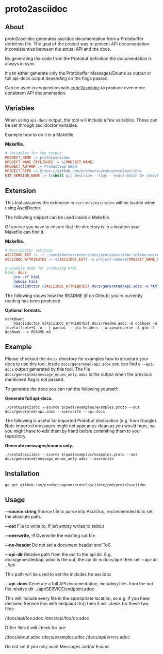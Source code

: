 # proto2asciidoc

## About

proto2asciidoc generates asciidoc documentation from a Protobuffer definition
file. The goal of the project was to prevent API documentation inconsistenties
between the actual API and the docs.

By generating the code from the Protobuf definition the documentation is always
in sync.

It can either generate only the Protobuffer Messages/Enums as output or full
api-docs output depending on the flags passed.

Can be used in conjunction with [code2asciidoc](https://github.com/productsupcom/code2asciidoc)
to produce even more consistent API documentation.

## Variables

When using `api-docs` output, the tool will include a few variables. These can be
set through asciidoctor variables.

Example how to do it in a Makefile

**Makefile.**

``` Makefile
# Variables for the output
PROJECT_NAME := proto2asciidoc
PROJECT_NAME_STYLISHED := ${PROJECT_NAME}
PROJECT_AUTHOR := Productsup GmbH
PROJECT_REPO := https://github.com/productsupcom/proto2asciidoc
GIT_VERSION_NAME := $(shell git describe --tags --exact-match 2> /dev/null || git symbolic-ref -q HEAD || git rev-parse HEAD)
```

## Extension

This tool assumes the extension in `asciidoc/extension` will be loaded when using
AsciiDoctor.

The following snippet can be used inside a Makefile.

<div class="note">

Of course you have to ensure that the directory is in a location your
Makefile can find it.

</div>

**Makefile.**

``` Makefile
# Asciidoctor settings
ASCIIDOC_EXT := -r ./asciidoctor/extensions/proto2asciidoc-inline-macro.rb
ASCIIDOC_ATTRIBUTES := ${ASCIIDOC_EXT} -a project-name=${PROJECT_NAME_STYLISHED} -a project-author="${PROJECT_AUTHOR}" -a project-repo=${PROJECT_REPO} -a version=${GIT_VERSION_NAME}

# Example make for producing HTML
html: docs
    @rm -rf html
    @mkdir html
    @asciidoctor ${ASCIIDOC_ATTRIBUTES} docs/generated/api.adoc -o html/api.html
```

The following shows how the README (if on Github) you’re currently reading
has been produced.

**Optional formats.**

    markdown:
        @asciidoctor ${ASCIIDOC_ATTRIBUTES} docs/readme.adoc -b docbook -a leveloffset=+1 -o - | pandoc  --atx-headers --wrap=preserve -t gfm -f docbook - > README.md

## Example

Please checkout the `docs/` directory for examples how to structure your docs
to use this tool.
Inside `docs/generated/api.adoc` you can find a `--api-docs` output generated by
this tool.
The file `docs/generated/message_enums_only.adoc` is the output when the previous
mentioned flag is not passed.

To generate the docs you can run the following yourself:

**Generate full api-docs.**

``` shell
./proto2asciidoc --source $(pwd)/examples/examples.proto --out docs/generated/api.adoc --overwrite --api-docs
```

The following is useful for imported Protobuf declaration (e.g. from Google).
Note imported messages might not appear as clean as you would hope, so you might
have to edit them by hand before commiting them to your repository.

**Generate messages/enums only.**

``` shell
./proto2asciidoc --source $(pwd)examples/examples.proto --out docs/generated/message_enums_only.adoc --overwrite
```

## Installation

``` shell
go get github.com/productsupcom/proto2asciidoc/cmd/proto2asciidoc
```

## Usage

**--source string**
Source file to parse into AsciiDoc, recommended is to set the absolute path.

**--out**
File to write to, if left empty writes to stdout

**--overwrite, -f**
Overwrite the existing out file

**--no-header**
Do not set a document header and ToC

**--api-dir**
Relative path from the out to the api dir. E.g. docs/generated/api.adoc is the out,
the api dir is docs/api/
then set --api-dir ../api

This path will be used to set the includes for asciidoc

**--api-docs**
Generate a full API documentation, including files from the out file relative dir
../api/SERVICE/endpoint.adoc.

This will include every file in the appropriate location, so e.g. if you have declared Service Foo with endpoint
Do() then it will check for these two files:

/docs/api/foo.adoc
/docs/api/foo/do.adoc

Other files it will check for are:

/docs/about.adoc
/docs/examples.adoc
/docs/api/errors.adoc

Do not set if you only want Messages and/or Enums
